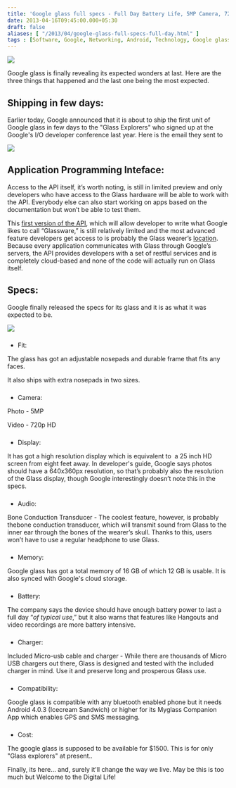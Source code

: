 ```yaml
---
title: 'Google glass full specs - Full Day Battery Life, 5MP Camera, 720p Video, 16GB Flash Memory & Bone Conduction Transducer'
date: 2013-04-16T09:45:00.000+05:30
draft: false
aliases: [ "/2013/04/google-glass-full-specs-full-day.html" ]
tags : [Software, Google, Networking, Android, Technology, Google glass, Operating systems, Gadgets, Google glasses, Digital life, transparent, interface, Maps, contact lenses, Search engine]
---
```


[![](http://3.bp.blogspot.com/-iIHeGy2Nmng/UWzLi5c8DmI/AAAAAAAAA38/pqMgvUb1Hj8/s640/googLAS.jpg)](http://3.bp.blogspot.com/-iIHeGy2Nmng/UWzLi5c8DmI/AAAAAAAAA38/pqMgvUb1Hj8/s1600/googLAS.jpg)

  
Google glass is finally revealing its expected wonders at last. Here are the three things that happened and the last one being the most expected.  
  

Shipping in few days:
---------------------

Earlier today, Google announced that it is about to ship the first unit of Google glass in few days to the "Glass Explorers" who signed up at the Google's I/O developer conference last year. Here is the email they sent to 

[![](http://4.bp.blogspot.com/-JkeIXA1Uw44/UWzKGuMx8lI/AAAAAAAAA30/ELlOZN9AGJ4/s640/ggeemail.png)](http://4.bp.blogspot.com/-JkeIXA1Uw44/UWzKGuMx8lI/AAAAAAAAA30/ELlOZN9AGJ4/s1600/ggeemail.png)

  

Application Programming Inteface:
---------------------------------

Access to the API itself, it’s worth noting, is still in limited preview and only developers who have access to the Glass hardware will be able to work with the API. Everybody else can also start working on apps based on the documentation but won’t be able to test them.

This [first version of the API](https://developers.google.com/glass/v1/reference/), which will allow developer to write what Google likes to call “Glassware,” is still relatively limited and the most advanced feature developers get access to is probably the Glass wearer’s [location](https://developers.google.com/glass/location). Because every application communicates with Glass through Google’s servers, the API provides developers with a set of restful services and is completely cloud-based and none of the code will actually run on Glass itself.

  

Specs:
------

Google finally released the specs for its glass and it is as what it was expected to be.

  

[![](http://3.bp.blogspot.com/-WSSEEQr-2zE/UWzP3wAOKMI/AAAAAAAAA4E/-dwxRpqhhNI/s640/google-glasses.jpg)](http://3.bp.blogspot.com/-WSSEEQr-2zE/UWzP3wAOKMI/AAAAAAAAA4E/-dwxRpqhhNI/s1600/google-glasses.jpg)

  

### 

*   Fit:

The glass has got an adjustable nosepads and durable frame that fits any faces.

It also ships with extra nosepads in two sizes.

### 

*   Camera:

Photo - 5MP

Video - 720p HD

### 

*   Display:

It has got a high resolution display which is equivalent to  a 25 inch HD screen from eight feet away. In developer's guide, Google says photos should have a 640x360px resolution, so that’s probably also the resolution of the Glass display, though Google interestingly doesn’t note this in the specs.

### 

*   Audio:

Bone Conduction Transducer - The coolest feature, however, is probably thebone conduction transducer, which will transmit sound from Glass to the inner ear through the bones of the wearer’s skull. Thanks to this, users won’t have to use a regular headphone to use Glass.

### 

*   Memory:

Google glass has got a total memory of 16 GB of which 12 GB is usable. It is also synced with Google's cloud storage.

### 

*   Battery:

The company says the device should have enough battery power to last a full day “_of typical use_,” but it also warns that features like Hangouts and video recordings are more battery intensive.

### 

*   Charger:

Included Micro-usb cable and charger - While there are thousands of Micro USB chargers out there, Glass is designed and tested with the included charger in mind. Use it and preserve long and prosperous Glass use.

### 

*   Compatibility:

Google glass is compatible with any bluetooth enabled phone but it needs Android 4.0.3 (Icecream Sandwich) or higher for its Myglass Companion App which enables GPS and SMS messaging.

### 

*   Cost:

The google glass is supposed to be available for $1500. This is for only "Glass explorers" at present..

  
Finally, its here... and, surely it'll change the way we live. May be this is too much but Welcome to the Digital Life!